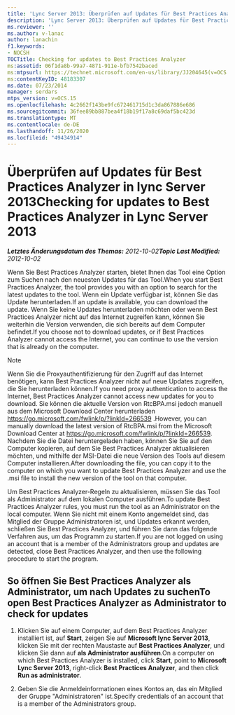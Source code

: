 ```yaml
---
title: 'Lync Server 2013: Überprüfen auf Updates für Best Practices Analyzer'
description: 'Lync Server 2013: Überprüfen auf Updates für Best Practices Analyzer.'
ms.reviewer: ''
ms.author: v-lanac
author: lanachin
f1.keywords:
- NOCSH
TOCTitle: Checking for updates to Best Practices Analyzer
ms:assetid: 06f1da8b-99a7-4871-911e-bfb7542baced
ms:mtpsurl: https://technet.microsoft.com/en-us/library/JJ204645(v=OCS.15)
ms:contentKeyID: 48183307
ms.date: 07/23/2014
manager: serdars
mtps_version: v=OCS.15
ms.openlocfilehash: 4c2662f143be9fc672461715d1c3da867886e686
ms.sourcegitcommit: 36fee89bb887bea4f18b19f17a8c69daf5bc423d
ms.translationtype: MT
ms.contentlocale: de-DE
ms.lasthandoff: 11/26/2020
ms.locfileid: "49434914"
---
```

# <a name="checking-for-updates-to-best-practices-analyzer-in-lync-server-2013"></a><span data-ttu-id="a22b0-103">Überprüfen auf Updates für Best Practices Analyzer in lync Server 2013</span><span class="sxs-lookup"><span data-stu-id="a22b0-103">Checking for updates to Best Practices Analyzer in Lync Server 2013</span></span>

<div data-xmlns="http://www.w3.org/1999/xhtml">

<div class="topic" data-xmlns="http://www.w3.org/1999/xhtml" data-msxsl="urn:schemas-microsoft-com:xslt" data-cs="https://msdn.microsoft.com/">

<div data-asp="https://msdn2.microsoft.com/asp">



</div>

<div id="mainSection">

<div id="mainBody"><span data-ttu-id="a22b0-104">

<span> </span></span><span class="sxs-lookup"><span data-stu-id="a22b0-104">

<span> </span></span></span>

<span data-ttu-id="a22b0-105">_**Letztes Änderungsdatum des Themas:** 2012-10-02_</span><span class="sxs-lookup"><span data-stu-id="a22b0-105">_**Topic Last Modified:** 2012-10-02_</span></span>

<span data-ttu-id="a22b0-106">Wenn Sie Best Practices Analyzer starten, bietet Ihnen das Tool eine Option zum Suchen nach den neuesten Updates für das Tool.</span><span class="sxs-lookup"><span data-stu-id="a22b0-106">When you start Best Practices Analyzer, the tool provides you with an option to search for the latest updates to the tool.</span></span> <span data-ttu-id="a22b0-107">Wenn ein Update verfügbar ist, können Sie das Update herunterladen.</span><span class="sxs-lookup"><span data-stu-id="a22b0-107">If an update is available, you can download the update.</span></span> <span data-ttu-id="a22b0-108">Wenn Sie keine Updates herunterladen möchten oder wenn Best Practices Analyzer nicht auf das Internet zugreifen kann, können Sie weiterhin die Version verwenden, die sich bereits auf dem Computer befindet.</span><span class="sxs-lookup"><span data-stu-id="a22b0-108">If you choose not to download updates, or if Best Practices Analyzer cannot access the Internet, you can continue to use the version that is already on the computer.</span></span>

<div>


> [!NOTE]  
> <span data-ttu-id="a22b0-109">Wenn Sie die Proxyauthentifizierung für den Zugriff auf das Internet benötigen, kann Best Practices Analyzer nicht auf neue Updates zugreifen, die Sie herunterladen können.</span><span class="sxs-lookup"><span data-stu-id="a22b0-109">If you need proxy authentication to access the Internet, Best Practices Analyzer cannot access new updates for you to download.</span></span> <span data-ttu-id="a22b0-110">Sie können die aktuelle Version von RtcBPA.msi jedoch manuell aus dem Microsoft Download Center herunterladen <A href="https://go.microsoft.com/fwlink/p/?linkid=266539">https://go.microsoft.com/fwlink/p/?linkId=266539</A> .</span><span class="sxs-lookup"><span data-stu-id="a22b0-110">However, you can manually download the latest version of RtcBPA.msi from the Microsoft Download Center at <A href="https://go.microsoft.com/fwlink/p/?linkid=266539">https://go.microsoft.com/fwlink/p/?linkId=266539</A>.</span></span> <span data-ttu-id="a22b0-111">Nachdem Sie die Datei heruntergeladen haben, können Sie Sie auf den Computer kopieren, auf dem Sie Best Practices Analyzer aktualisieren möchten, und mithilfe der MSI-Datei die neue Version des Tools auf diesem Computer installieren.</span><span class="sxs-lookup"><span data-stu-id="a22b0-111">After downloading the file, you can copy it to the computer on which you want to update Best Practices Analyzer and use the .msi file to install the new version of the tool on that computer.</span></span>



</div>

<span data-ttu-id="a22b0-112">Um Best Practices Analyzer-Regeln zu aktualisieren, müssen Sie das Tool als Administrator auf dem lokalen Computer ausführen.</span><span class="sxs-lookup"><span data-stu-id="a22b0-112">To update Best Practices Analyzer rules, you must run the tool as an Administrator on the local computer.</span></span> <span data-ttu-id="a22b0-113">Wenn Sie nicht mit einem Konto angemeldet sind, das Mitglied der Gruppe Administratoren ist, und Updates erkannt werden, schließen Sie Best Practices Analyzer, und führen Sie dann das folgende Verfahren aus, um das Programm zu starten.</span><span class="sxs-lookup"><span data-stu-id="a22b0-113">If you are not logged on using an account that is a member of the Administrators group and updates are detected, close Best Practices Analyzer, and then use the following procedure to start the program.</span></span>

<div>

## <a name="to-open-best-practices-analyzer-as-administrator-to-check-for-updates"></a><span data-ttu-id="a22b0-114">So öffnen Sie Best Practices Analyzer als Administrator, um nach Updates zu suchen</span><span class="sxs-lookup"><span data-stu-id="a22b0-114">To open Best Practices Analyzer as Administrator to check for updates</span></span>

1.  <span data-ttu-id="a22b0-115">Klicken Sie auf einem Computer, auf dem Best Practices Analyzer installiert ist, auf **Start**, zeigen Sie auf **Microsoft lync Server 2013**, klicken Sie mit der rechten Maustaste auf **Best Practices Analyzer**, und klicken Sie dann auf **als Administrator ausführen**.</span><span class="sxs-lookup"><span data-stu-id="a22b0-115">On a computer on which Best Practices Analyzer is installed, click **Start**, point to **Microsoft Lync Server 2013**, right-click **Best Practices Analyzer**, and then click **Run as administrator**.</span></span>

2.  <span data-ttu-id="a22b0-116">Geben Sie die Anmeldeinformationen eines Kontos an, das ein Mitglied der Gruppe "Administratoren" ist.</span><span class="sxs-lookup"><span data-stu-id="a22b0-116">Specify credentials of an account that is a member of the Administrators group.</span></span>

<span data-ttu-id="a22b0-117"></div>

</div>

<span> </span>

</div>

</div>

</span><span class="sxs-lookup"><span data-stu-id="a22b0-117"></div>

</div>

<span> </span>

</div>

</div>

</span></span></div>

